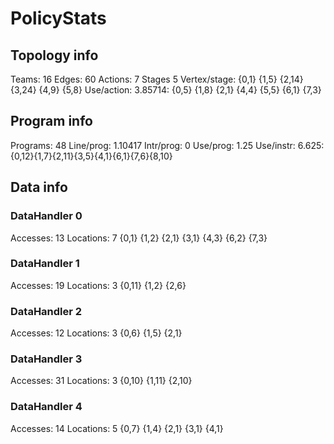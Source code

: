 # PolicyStats
## Topology info
Teams:		16
Edges:		60
Actions:	7
Stages		5
Vertex/stage:	{0,1} {1,5} {2,14} {3,24} {4,9} {5,8} 
Use/action:	3.85714: {0,5} {1,8} {2,1} {4,4} {5,5} {6,1} {7,3} 

## Program info
Programs:	48
Line/prog:	1.10417
Intr/prog:	0
Use/prog:	1.25
Use/instr:	6.625: {0,12}{1,7}{2,11}{3,5}{4,1}{6,1}{7,6}{8,10}

## Data info

### DataHandler 0
Accesses:	13
Locations:	7
{0,1} {1,2} {2,1} {3,1} {4,3} {6,2} {7,3} 

### DataHandler 1
Accesses:	19
Locations:	3
{0,11} {1,2} {2,6} 

### DataHandler 2
Accesses:	12
Locations:	3
{0,6} {1,5} {2,1} 

### DataHandler 3
Accesses:	31
Locations:	3
{0,10} {1,11} {2,10} 

### DataHandler 4
Accesses:	14
Locations:	5
{0,7} {1,4} {2,1} {3,1} {4,1} 